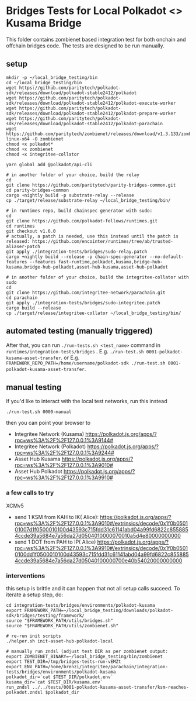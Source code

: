 # Bridges Tests for Local Polkadot <> Kusama Bridge

This folder contains zombienet based integration test for both onchain and offchain bridges code.
The tests are designed to be run manually.

## setup

```
mkdir -p ~/local_bridge_testing/bin
cd ~/local_bridge_testing/bin
wget https://github.com/paritytech/polkadot-sdk/releases/download/polkadot-stable2412/polkadot
wget https://github.com/paritytech/polkadot-sdk/releases/download/polkadot-stable2412/polkadot-execute-worker
wget https://github.com/paritytech/polkadot-sdk/releases/download/polkadot-stable2412/polkadot-prepare-worker
wget https://github.com/paritytech/polkadot-sdk/releases/download/polkadot-stable2412/polkadot-parachain
wget https://github.com/paritytech/zombienet/releases/download/v1.3.133/zombienet-linux-x64 -O zombienet
chmod +x polkadot*
chmod +x zombienet
chmod +x integritee-collator

yarn global add @polkadot/api-cli

# in another folder of your choice, build the relay
cd
git clone https://github.com/paritytech/parity-bridges-common.git
cd parity-bridges-common
cargo +nightly build -p substrate-relay --release
cp ./target/release/substrate-relay ~/local_bridge_testing/bin/

# in runtimes repo, build chainspec generator with sudo:
cd 
git clone https://github.com/polkadot-fellows/runtimes.git
cd runtimes
git checkout v1.6.0
# actually, a patch is needed, use this instead until the patch is released: https://github.com/encointer/runtimes/tree/ab/trusted-aliaser-patch
git apply ./integration-tests/bridges/sudo-relay.patch
cargo +nightly build --release -p chain-spec-generator --no-default-features --features fast-runtime,polkadot,kusama,bridge-hub-kusama,bridge-hub-polkadot,asset-hub-kusama,asset-hub-polkadot

# in another folder of your choice, build the integritee-collator with sudo
cd
git clone https://github.com/integritee-network/parachain.git
cd parachain
git apply ./integration-tests/bridges/sudo-integritee.patch
cargo build --release
cp ./target/release/integritee-collator ~/local_bridge_testing/bin/
```

## automated testing (manually triggered)

After that, you can run `./run-tests.sh <test_name>` command in `runtimes/integration-tests/bridges`
.
E.g. `./run-test.sh 0001-polkadot-kusama-asset-transfer`.
or
E.g. `FRAMEWORK_REPO_PATH=/home/username/polkadot-sdk ./run-test.sh 0001-polkadot-kusama-asset-transfer`.

## manual testing

If you'd like to interact with the local test networks, run this instead

```
./run-test.sh 0000-manual
``` 

then you can point your browser to

* Integritee Network (Kusama) https://polkadot.js.org/apps/?rpc=ws%3A%2F%2F127.0.0.1%3A9144#
* Integritee Network (Polkadot) https://polkadot.js.org/apps/?rpc=ws%3A%2F%2F127.0.0.1%3A9244#
* Asset Hub Kusama https://polkadot.js.org/apps/?rpc=ws%3A%2F%2F127.0.0.1%3A9010#
* Asset Hub Polkadot https://polkadot.js.org/apps/?rpc=ws%3A%2F%2F127.0.0.1%3A9910#

### a few calls to try

XCMv5

* send 1 KSM from KAH to IK(
  Alice): https://polkadot.js.org/apps/?rpc=ws%3A%2F%2F127.0.0.1%3A9010#/extrinsics/decode/0x1f0b050101007d1f0500010100d43593c715fdd31c61141abd04a99fd6822c8558854ccde39a5684e7a56da27d0504010000070010a5d4e80000000000
* send 1 DOT from PAH to IP(
  Alice) https://polkadot.js.org/apps/?rpc=ws%3A%2F%2F127.0.0.1%3A9910#/extrinsics/decode/0x1f0b05010100dd1f0500010100d43593c715fdd31c61141abd04a99fd6822c8558854ccde39a5684e7a56da27d05040100000700e40b54020000000000

### interventions

this setup is brittle and it can happen that not all setup calls succeed. To iterate a setup step, do:

```
cd integration-tests/bridges/environments/polkadot-kusama
export FRAMEWORK_PATH=~/local_bridge_testing/downloads/polkadot-sdk/bridges/testing/framework/
source "$FRAMEWORK_PATH/utils/bridges.sh"
source "$FRAMEWORK_PATH/utils/zombienet.sh"

# re-run init scripts
./helper.sh init-asset-hub-polkadot-local

# manually run zndsl (adjust test DIR as per zombienet output:
export ZOMBIENET_BINARY=~/local_bridge_testing/bin/zombienet
export TEST_DIR=/tmp/bridges-tests-run-vEMZt
export ENV_PATH=/home/brenzi/integritee/parachain/integration-tests/bridges/environments/polkadot-kusama
polkadot_dir=`cat $TEST_DIR/polkadot.env`
kusama_dir=`cat $TEST_DIR/kusama.env`
run_zndsl ../../tests/0001-polkadot-kusama-asset-transfer/ksm-reaches-polkadot.zndsl $polkadot_dir
```
